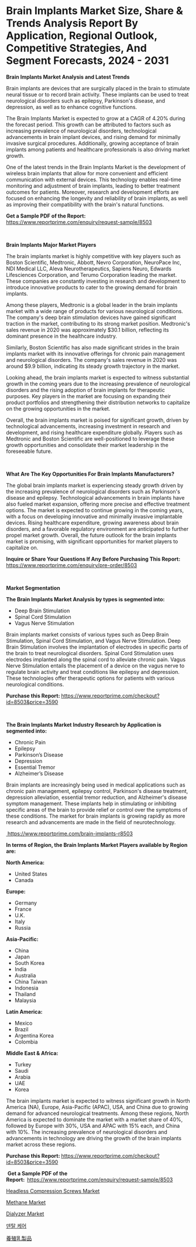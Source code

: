 <p><h1>Brain Implants Market Size, Share & Trends Analysis Report By Application, Regional Outlook, Competitive Strategies, And Segment Forecasts, 2024 - 2031</h1></p><p><strong>Brain Implants Market Analysis and Latest Trends</strong></p>
<p><p>Brain implants are devices that are surgically placed in the brain to stimulate neural tissue or to record brain activity. These implants can be used to treat neurological disorders such as epilepsy, Parkinson's disease, and depression, as well as to enhance cognitive functions.</p><p>The Brain Implants Market is expected to grow at a CAGR of 4.20% during the forecast period. This growth can be attributed to factors such as increasing prevalence of neurological disorders, technological advancements in brain implant devices, and rising demand for minimally invasive surgical procedures. Additionally, growing acceptance of brain implants among patients and healthcare professionals is also driving market growth.</p><p>One of the latest trends in the Brain Implants Market is the development of wireless brain implants that allow for more convenient and efficient communication with external devices. This technology enables real-time monitoring and adjustment of brain implants, leading to better treatment outcomes for patients. Moreover, research and development efforts are focused on enhancing the longevity and reliability of brain implants, as well as improving their compatibility with the brain's natural functions.</p></p>
<p><strong>Get a Sample PDF of the Report:&nbsp;</strong> <a href="https://www.reportprime.com/enquiry/request-sample/8503">https://www.reportprime.com/enquiry/request-sample/8503</a></p>
<p>&nbsp;</p>
<p><strong>Brain Implants Major Market Players</strong></p>
<p><p>The brain implants market is highly competitive with key players such as Boston Scientific, Medtronic, Abbott, Nevro Corporation, NeuroPace Inc, NDI Medical LLC, Aleva Neurotherapeutics, Sapiens Neuro, Edwards Lifesciences Corporation, and Terumo Corporation leading the market. These companies are constantly investing in research and development to introduce innovative products to cater to the growing demand for brain implants.</p><p>Among these players, Medtronic is a global leader in the brain implants market with a wide range of products for various neurological conditions. The company's deep brain stimulation devices have gained significant traction in the market, contributing to its strong market position. Medtronic's sales revenue in 2020 was approximately $30.1 billion, reflecting its dominant presence in the healthcare industry.</p><p>Similarly, Boston Scientific has also made significant strides in the brain implants market with its innovative offerings for chronic pain management and neurological disorders. The company's sales revenue in 2020 was around $9.9 billion, indicating its steady growth trajectory in the market.</p><p>Looking ahead, the brain implants market is expected to witness substantial growth in the coming years due to the increasing prevalence of neurological disorders and the rising adoption of brain implants for therapeutic purposes. Key players in the market are focusing on expanding their product portfolios and strengthening their distribution networks to capitalize on the growing opportunities in the market.</p><p>Overall, the brain implants market is poised for significant growth, driven by technological advancements, increasing investment in research and development, and rising healthcare expenditure globally. Players such as Medtronic and Boston Scientific are well-positioned to leverage these growth opportunities and consolidate their market leadership in the foreseeable future.</p></p>
<p>&nbsp;</p>
<p><strong>What Are The Key Opportunities For Brain Implants Manufacturers?</strong></p>
<p><p>The global brain implants market is experiencing steady growth driven by the increasing prevalence of neurological disorders such as Parkinson's disease and epilepsy. Technological advancements in brain implants have also fueled market expansion, offering more precise and effective treatment options. The market is expected to continue growing in the coming years, with a focus on developing innovative and minimally invasive implantable devices. Rising healthcare expenditure, growing awareness about brain disorders, and a favorable regulatory environment are anticipated to further propel market growth. Overall, the future outlook for the brain implants market is promising, with significant opportunities for market players to capitalize on.</p></p>
<p><strong>Inquire or Share Your Questions If Any Before Purchasing This Report:</strong> <a href="https://www.reportprime.com/enquiry/pre-order/8503">https://www.reportprime.com/enquiry/pre-order/8503</a></p>
<p>&nbsp;</p>
<p><strong>Market Segmentation</strong></p>
<p><strong>The Brain Implants Market Analysis by types is segmented into:</strong></p>
<p><ul><li>Deep Brain Stimulation</li><li>Spinal Cord Stimulation</li><li>Vagus Nerve Stimulation</li></ul></p>
<p><p>Brain implants market consists of various types such as Deep Brain Stimulation, Spinal Cord Stimulation, and Vagus Nerve Stimulation. Deep Brain Stimulation involves the implantation of electrodes in specific parts of the brain to treat neurological disorders. Spinal Cord Stimulation uses electrodes implanted along the spinal cord to alleviate chronic pain. Vagus Nerve Stimulation entails the placement of a device on the vagus nerve to regulate brain activity and treat conditions like epilepsy and depression. These technologies offer therapeutic options for patients with various neurological conditions.</p></p>
<p><strong>Purchase this Report:&nbsp;</strong><a href="https://www.reportprime.com/checkout?id=8503&price=3590">https://www.reportprime.com/checkout?id=8503&price=3590</a></p>
<p>&nbsp;</p>
<p><strong>The Brain Implants Market Industry Research by Application is segmented into:</strong></p>
<p><ul><li>Chronic Pain</li><li>Epilepsy</li><li>Parkinson’s Disease</li><li>Depression</li><li>Essential Tremor</li><li>Alzheimer’s Disease</li></ul></p>
<p><p>Brain implants are increasingly being used in medical applications such as chronic pain management, epilepsy control, Parkinson's disease treatment, depression alleviation, essential tremor reduction, and Alzheimer's disease symptom management. These implants help in stimulating or inhibiting specific areas of the brain to provide relief or control over the symptoms of these conditions. The market for brain implants is growing rapidly as more research and advancements are made in the field of neurotechnology.</p></p>
<p><a href="https://www.reportprime.com/brain-implants-r8503">&nbsp;https://www.reportprime.com/brain-implants-r8503</a></p>
<p><strong>In terms of Region, the Brain Implants Market Players available by Region are:</strong></p>
<p>
    <p> <strong> North America: </strong>
        <ul>
            <li>United States</li>
            <li>Canada</li>
        </ul>
        </p> 
    <p> <strong> Europe: </strong>
        <ul>
            <li>Germany</li>
            <li>France</li>
            <li>U.K.</li>
            <li>Italy</li>
            <li>Russia</li>
        </ul>
        </p> 
    <p> <strong> Asia-Pacific: </strong>
        <ul>
            <li>China</li>
            <li>Japan</li>
            <li>South Korea</li>
            <li>India</li>
            <li>Australia</li>
            <li>China Taiwan</li>
            <li>Indonesia</li>
            <li>Thailand</li>
            <li>Malaysia</li>
        </ul>
        </p> 
    <p> <strong> Latin America: </strong>
        <ul>
            <li>Mexico</li>
            <li>Brazil</li>
            <li>Argentina Korea</li>
            <li>Colombia</li>
        </ul>
        </p> 
    <p> <strong> Middle East & Africa: </strong>
        <ul>
            <li>Turkey</li>
            <li>Saudi</li>
            <li>Arabia</li>
            <li>UAE</li>
            <li>Korea</li>
        </ul>
    </p>
    </p>
<p><p>The brain implants market is expected to witness significant growth in North America (NA), Europe, Asia-Pacific (APAC), USA, and China due to growing demand for advanced neurological treatments. Among these regions, North America is expected to dominate the market with a market share of 40%, followed by Europe with 30%, USA and APAC with 15% each, and China with 10%. The increasing prevalence of neurological disorders and advancements in technology are driving the growth of the brain implants market across these regions.</p></p>
<p><strong>Purchase this Report: </strong><a href="https://www.reportprime.com/checkout?id=8503&price=3590">https://www.reportprime.com/checkout?id=8503&price=3590</a></p>
<p>&nbsp;<strong>Get a Sample PDF of the Report:&nbsp;&nbsp;</strong><a href="https://www.reportprime.com/enquiry/request-sample/8503">https://www.reportprime.com/enquiry/request-sample/8503</a></p>
<p><strong></strong></p>
<p><p><a href="https://github.com/zjyglelu/Market-Research-Report-List-2/blob/main/headless-compression-screws-market.md">Headless Compression Screws Market</a></p><p><a href="https://issuu.com/reportprime-2/docs/methane-market-size-2030.pptx">Methane Market</a></p><p><a href="https://github.com/elizabethdagraca/Market-Research-Report-List-2/blob/main/dialyzer-market.md">Dialyzer Market</a></p><p><a href="https://github.com/TrevorKruvalis5678/Market-Research-Report-List-1/blob/main/454412020994.md">덴탈 케어</a></p><p><a href="https://github.com/vtbvgl20191192/Market-Research-Report-List-1/blob/main/293497022929.md">養殖乳製品</a></p></p>